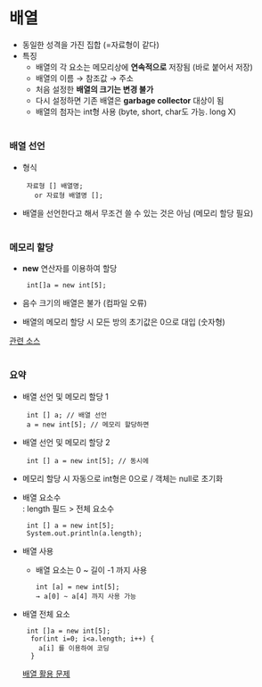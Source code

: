 # 배열 
- 동일한 성격을 가진 집합 (=자료형이 같다)
- 특징
  - 배열의 각 요소는 메모리상에 **연속적으로** 저장됨 (바로 붙어서 저장)
  - 배열의 이름 → 참조값 → 주소 
  - 처음 설정한 **배열의 크기는 변경 불가** 
  - 다시 설정하면 기존 배열은 **garbage collector** 대상이 됨 
  - 배열의 첨자는 int형 사용 (byte, short, char도 가능. long X)

#
### 배열 선언 
 - 형식
  
        자료형 [] 배열명; 
          or 자료형 배열명 [];
 
 - 배열을 선언한다고 해서 무조건 쓸 수 있는 것은 아님 (메모리 할당 필요)

#
### 메모리 할당 
 - **new** 연산자를 이용하여 할당 
 
        int[]a = new int[5];
      
 - 음수 크기의 배열은 불가 (컴파일 오류) 
 - 배열의 메모리 할당 시 모든 방의 초기값은 0으로 대입 (숫자형)


  [관련 소스](https://github.com/friedegg818/TIL/tree/master/Java/%EC%86%8C%EC%8A%A4%20%ED%8C%8C%EC%9D%BC/%EB%B0%B0%EC%97%B4/1)
 
 #
 ### 요약
- 배열 선언 및 메모리 할당 1

   	   int [] a; // 배열 선언
	   a = new int[5]; // 메모리 할당하면

- 배열 선언 및 메모리 할당 2
	
       int [] a = new int[5]; // 동시에

- 메모리 할당 시 자동으로 int형은 0으로 / 객체는 null로 초기화

- 배열 요소수    
 : length 필드 > 전체 요소수 
 
	   int [] a = new int[5];
	   System.out.println(a.length);

- 배열 사용
  - 배열 요소는 0 ~ 길이 -1 까지 사용

        int [a] = new int[5];
      	→ a[0] ~ a[4] 까지 사용 가능
	
- 배열 전체 요소

       int []a = new int[5];
      	for(int i=0; i<a.length; i++) {
	      a[i] 를 이용하여 코딩
	    }
	    
    [배열 활용 문제](https://github.com/friedegg818/TIL/tree/master/Java/%EC%86%8C%EC%8A%A4%20%ED%8C%8C%EC%9D%BC/%EB%B0%B0%EC%97%B4/2)
 
